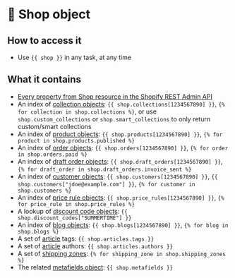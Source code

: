 # 💪 Shop object

## How to access it

* Use `{{ shop }}`  in any task, at any time

## What it contains

* [Every property from Shop resource in the Shopify REST Admin API](https://shopify.dev/docs/admin-api/rest/reference/store-properties/shop#properties)
* An index of [collection objects](collection-object.md): `{{ shop.collections[1234567890] }}`, `{% for collection in shop.collections %}`, or use `shop.custom_collections` or `shop.smart_collections` to only return custom/smart collections
* An index of [product objects](product-object.md): `{{ shop.products[1234567890] }}`, `{% for product in shop.products.published %}`
*  An index of [order objects](order-object.md): `{{ shop.orders[1234567890] }}`, `{% for order in shop.orders.paid %}`
*  An index of [draft order objects](https://docs.usemechanic.com/article/386-the-draft-order-object): `{{ shop.draft_orders[1234567890] }}`, `{% for draft_order in shop.draft_orders.invoice_sent %}`
* An index of [customer objects](customer-object.md): `{{ shop.customers[1234567890] }}`, `{{ shop.customers["jdoe@example.com"] }}`, `{% for customer in shop.customers %}` 
* An index of [price rule objects](price-rule-object.md): `{{ shop.price_rules[1234567890] }}`, `{% for price_rule in shop.price_rules %}` 
* A lookup of [discount code objects](discount-code-object.md): `{{ shop.discount_codes["SUMMERTIME"] }}`
* An index of [blog objects](blog-object.md): `{{ shop.blogs[1234567890] }}`, `{% for blog in shop.blogs %}` 
* A set of [article](article-object.md) tags: `{{ shop.articles.tags }}` 
* A set of [article](article-object.md) authors: `{{ shop.articles.authors }}` 
* A set of [shipping zones](shipping-zone-object.md): `{% for shipping_zone in shop.shipping_zones %}`
* The related [metafields object](metafields-object.md): `{{ shop.metafields }}` 

